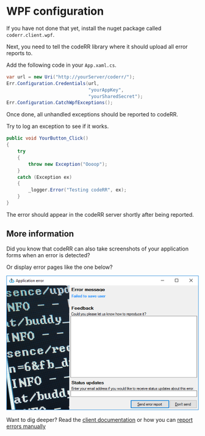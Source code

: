 WPF configuration
=================

If you have not done that yet, install the nuget package called `coderr.client.wpf`.

Next, you need to tell the codeRR library where it should upload all error reports to.

Add the following code in your `App.xaml.cs`.

```csharp
var url = new Uri("http://yourServer/coderr/");
Err.Configuration.Credentials(url, 
                              "yourAppKey", 
                              "yourSharedSecret");
Err.Configuration.CatchWpfExceptions();
```

Once done, all unhandled exceptions should be reported to codeRR.

Try to log an exception to see if it works.

```csharp
public void YourButton_Click()
{
    try
    {
        throw new Exception("Oooop");
    }
    catch (Exception ex)
    {
        _logger.Error("Testing codeRR", ex);
    }
}
```

The error should appear in the codeRR server shortly after being reported.

## More information

Did you know that codeRR can also take screenshots of your application forms when an error is detected? 

Or display error pages like the one below?

![](../winforms/winforms_error_all.png)

Want to dig deeper? Read the [client documentation](index.md) or how you can [report errors manually](../../gettingstarted.md)

